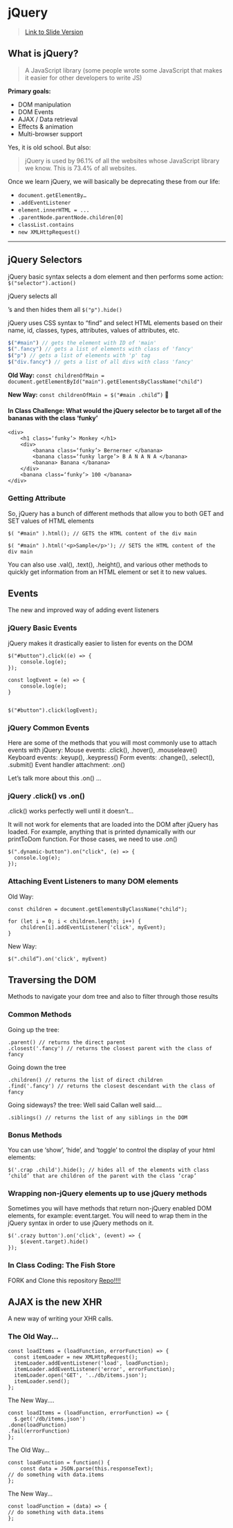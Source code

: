 # jQuery
> [Link to Slide Version](../images/jQuery.pdf)

## What is jQuery?
> A JavaScript library (some people wrote some JavaScript that makes it easier for other developers to write JS)

**Primary goals:**
- DOM manipulation
- DOM Events
- AJAX / Data retrieval
- Effects & animation
- Multi-browser support

Yes, it is old school. But also:
> jQuery is used by 96.1% of all the websites whose JavaScript library we know. This is 73.4% of all websites.

Once we learn jQuery, we will basically be deprecating these from our life:
- `document.getElementBy…`
- `.addEventListener`
- `element.innerHTML = ...`
- `.parentNode.parentNode.children[0]`
- `classList.contains`
- `new XMLHttpRequest()`

<hr>

## jQuery Selectors

jQuery basic syntax selects a dom element and then performs some action:
`$("selector").action()`

jQuery selects all <p>’s and then hides them all
`$("p").hide()`

jQuery uses CSS syntax to “find” and select HTML elements based on their name, id, classes, types, attributes, values of attributes, etc.
```js
$("#main") // gets the element with ID of 'main'
$(".fancy") // gets a list of elements with class of 'fancy'
$("p") // gets a list of elements with 'p' tag
$("div.fancy") // gets a list of all divs with class 'fancy'
 ```

**Old Way:**
`const childrenOfMain = document.getElementById("main").getElementsByClassName("child")`

**New Way:**
`const childrenOfMain = $("#main .child”)` 🎉

#### In Class Challenge: What would the jQuery selector be to target all of the bananas with the class ‘funky’
```
<div>
	<h1 class=‘funky’> Monkey </h1>
	<div>
		<banana class=‘funky’> Bernerner </banana>
		<banana class=‘funky large’> B A N A N A </banana>
		<banana> Banana </banana>
	</div>
	<banana class=‘funky’> 100 </banana>
</div>
```

### Getting Attribute
So, jQuery has a bunch of different methods that allow you to both GET and SET values of HTML elements
```
$( "#main" ).html(); // GETS the HTML content of the div main

$( "#main" ).html('<p>Sample</p>'); // SETS the HTML content of the div main
```

You can also use .val(), .text(), .height(), and various other methods to quickly get information from an HTML element or set it to new values.

## Events
The new and improved way of adding event listeners

### jQuery Basic Events
jQuery makes it drastically easier to listen for events on the DOM

```
$("#button").click((e) => {
	console.log(e);
});

const logEvent = (e) => {
	console.log(e);
}


$("#button").click(logEvent);
```
### jQuery Common Events

Here are some of the methods that you will most commonly use to attach events with jQuery:
Mouse events: .click(), .hover(), .mouseleave()
Keyboard events: .keyup(), .keypress()
Form events: .change(), .select(), .submit()
Event handler attachment: .on()

Let’s talk more about this .on() ...

### jQuery .click() vs .on()

.click() works perfectly well until it doesn’t...

It will not work for elements that are loaded into the DOM after jQuery has loaded. For example, anything that is printed dynamically with our printToDom function. For those cases, we need to use .on()

```
$(".dynamic-button").on("click", (e) => {
  console.log(e);
});
```

### Attaching Event Listeners to many DOM elements

Old Way:
```
const children = document.getElementsByClassName("child");

for (let i = 0; i < children.length; i++) {
	children[i].addEventListener('click', myEvent);
}
```

New Way:
```
$(".child”).on('click', myEvent)
```

## Traversing the DOM
Methods to navigate your dom tree and also to filter through those results

### Common Methods
Going up the tree:
```
.parent() // returns the direct parent
.closest('.fancy') // returns the closest parent with the class of fancy
```

Going down the tree
```
.children() // returns the list of direct children
.find('.fancy') // returns the closest descendant with the class of fancy
```
Going sideways? the tree: Well said Callan well said....

```
.siblings() // returns the list of any siblings in the DOM
```

### Bonus Methods
You can use ‘show’, ‘hide’, and ‘toggle’ to control the display of your html elements:

```
$('.crap .child').hide(); // hides all of the elements with class ‘child’ that are children of the parent with the class ‘crap’
```

### Wrapping non-jQuery elements up to use jQuery methods

Sometimes you will have methods that return non-jQuery enabled DOM elements, for example: event.target. You will need to wrap them in the jQuery syntax in order to use jQuery methods on it.

```
$('.crazy button').on('click', (event) => {
	$(event.target).hide()
});
```

### In Class Coding: The Fish Store
FORK and Clone this repository [Repo!!!!](https://github.com/nss-evening-cohort-8/fish-store)

## AJAX is the new XHR
A new way of writing your XHR calls.

### The Old Way...
```
const loadItems = (loadFunction, errorFunction) => {
  const itemLoader = new XMLHttpRequest();
  itemLoader.addEventListener('load', loadFunction);
  itemLoader.addEventListener('error', errorFunction);
  itemLoader.open('GET', '../db/items.json');
  itemLoader.send();
};
```

The New Way....
```
const loadItems = (loadFunction, errorFunction) => {
  $.get('/db/items.json')
.done(loadFunction)
.fail(errorFunction)
};
```
The Old Way...
```
const loadFunction = function() {
	const data = JSON.parse(this.responseText);
// do something with data.items
};
```

The New Way...
```
const loadFunction = (data) => {
// do something with data.items
};
```
